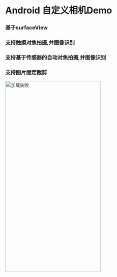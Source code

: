 # Android 自定义相机Demo
### 基于surfaceView
### 支持触摸对焦拍摄,并图像识别
### 支持基于传感器的自动对焦拍摄,并图像识别
### 支持图片固定裁剪

<img src="https://github.com/Zhouyulin1220/CamreaModel/blob/master/image/bitmap.jpg" width="300" height="600" alt="加载失败"/>
